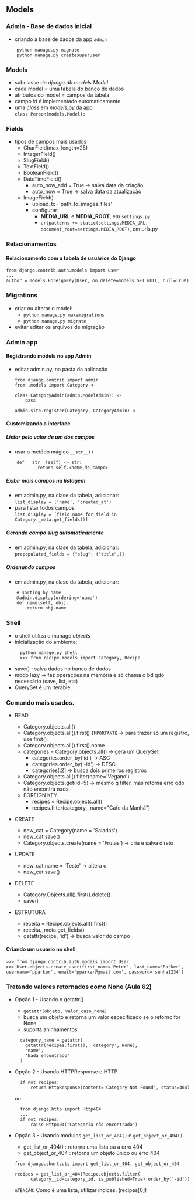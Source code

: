 ## Models

### Admin - Base de dados inicial

- criando a base de dados da app `admin`
```
    python manage.py migrate
    python manage.py createsuperuser
```

### Models

- subclasse de *django.db.models.Model*
- cada model = uma tabela do banco de dados
- atributos do model = campos da tabela
- campo *id* é implementado automaticamente
- uma *class* em *models.py* da app <br>
  `class Person(models.Model):`

### Fields
- tipos de campos mais usados
  - CharField(max_length=25)
  - IntegerField()
  - SlugField()
  - TextField()
  - BooleanField()
  - DateTimeField()
    - auto_now_add = True -> salva data da criação
    - auto_now = True -> salva data da atualização
  - ImageField()
    - upload_to='path_to_images_files'
    - configurar:
      - **MEDIA_URL** e **MEDIA_ROOT**, em `settings.py`
      - `urlpatterns += static(settings.MEDIA_URL, document_root=settings.MEDIA_ROOT)`, em urls.py

### Relacionamentos


#### Relacionamento com a tabela de usuários do Django

  ```
  from django.contrib.auth.models import User
  ...
  author = models.ForeignKey(User, on_delete=models.SET_NULL, null=True)
  ```

### Migrations

- criar ou alterar o model:
  - `python manage.py makemigrations` 
  - `python manage.py migrate`
- evitar editar os arquivos de migração


### Admin app

#### Registrando models no app Admin

- editar admin.py, na pasta da aplicação
  
    ```
    from django.contrib import admin
    from .models import Category <-

    class CategoryAdmin(admin.ModelAdmin): <-
        pass

    admin.site.register(Category, CategoryAdmin) <-
    ```

#### Customizando a interface
##### Listar pelo valor de um dos campos

- usar o metódo mágico `__str__()`
```
    def __str__(self) -> str:
            return self.<nome_do_campo>
```

##### Exibir mais campos na listagem

- em admin.py, na clase da tabela, adicionar: <br>
  `list_display = ('name', 'created_at')`
- para listar todos campos<br>
  `list_display = [field.name for field in Category._meta.get_fields()]`

##### Gerando campo slug automaticamente

- em admin.py, na clase da tabela, adicionar: <br>
  `prepopulated_fields = {"slug": ("title",)}`

##### Ordenando campos

- em admin.py, na clase da tabela, adicionar:
```
    # sorting by name
    @admin.display(ordering='name')
    def name(self, obj):
        return obj.name
```

### Shell

- o shell utiliza o manage *objects*
- inicialização do ambiente:
  ```
    python manage.py shell
    >>> from recipe.models import Category, Recipe
  ```
- save() : salva dados no banco de dados
- modo lazy -> faz operações na memória e só chama o bd qdo necessário (save, list, etc)
- QuerySet é um iterable


### Comando mais usados.

- READ
  - Category.objects.all()
  - Category.objects.all().first() `IMPORTANTE` -> para trazer só um registro, use first()
  - Category.objects.all().first().name
  - categories = Category.objects.all() -> gera um QuerySet
    - categories.order_by('id')  -> ASC
    - categories.order_by('-id') -> DESC
    - categories[:2] -> busca dois primeiros registros
  - Category.objects.all().filter(name='Vegano')
  - Category.objects.get(id=5) -> mesmo q filter, mas retorna erro qdo não encontra nada
  - FOREIGN KEY
    - recipes = Recipe.objects.all()
    - recipes.filter(category__name="Cafe da Manhã")

- CREATE
  - new_cat = Category(name = 'Saladas')
  - new_cat.save()
  - Category.objects.create(name = 'Frutas') -> cria e salva direto

- UPDATE
  - new_cat.name = 'Teste' -> altera o
  - new_cat.save()

- DELETE
  - Category.Objects.all().first().delete()
  - save()


- ESTRUTURA
  - receita = Recipe.objects.all().first()
  - receita._meta.get_fields()
  - getattr(recipe, 'id') -> busca valor do campo

#### Criando um usuário no shell
  ```
  >>> from django.contrib.auth.models import User
  >>> User.objects.create_user(first_name='Peter', last_name='Parker', username='pparker', email='pparker@gmail.com', password='senha1234')
  ```
### Tratando valores retornados como None (Aula 62)
- Opção 1 - Usando o getattr()
  - `getattr(objeto, valor_caso_none)`
  - busca um objeto e retorna um valor especificado se o retorno for None
  - suporta aninhamentos
  ```
    category_name = getattr(
      getattr(recipes.first(), 'category', None),
      'name',
      'Nada encontrado'
    )
  ```
- Opção 2 - Usando HTTPResponse e HTTP
  ```
    if not recipes:
        return HttpResponse(content='Category Not Found', status=404)
  ```
  ou

  ```
    from django.http import Http404
    ...
    if not recipes:
        raise Http404('Categoria não encontrada')
  ```
- Opção 3 - Usando módulos `get_list_or_404()` e `get_object_or_404()`
  - get_list_or_404() : retorna uma lista ou a erro 404
  - get_object_or_404 : retorna um objeto único ou erro 404 
  ```
  from django.shortcuts import get_list_or_404, get_object_or_404
  ...
  recipes = get_list_or_404(Recipe.objects.filter(
        category__id=category_id, is_published=True).order_by('-id'))
  ```

  `ATENÇÃO`: Como é uma lista, utilizar índices. (recipes[0])

